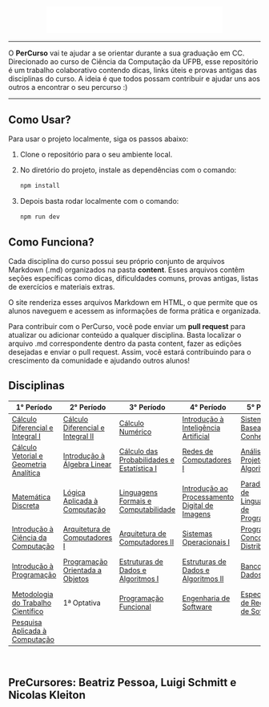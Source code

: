 <div align="center">
  <img src="public/PerCurso2.svg" alt="PerCurso" width="350px">
</div>

<hr>

O **PerCurso** vai te ajudar a se orientar durante a sua graduação em CC. Direcionado ao curso de Ciência da Computação da UFPB, esse repositório é um trabalho colaborativo contendo dicas, links úteis e provas antigas das disciplinas do curso. A ideia é que todos possam contribuir e ajudar uns aos outros a encontrar o seu percurso :)

<hr>

## Como Usar?

Para usar o projeto localmente, siga os passos abaixo: 

1. Clone o repositório para o seu ambiente local.
2. No diretório do projeto, instale as dependências com o comando:

   ```bash
   npm install

3. Depois basta rodar localmente com o comando:

    ```bash
   npm run dev

## Como Funciona?

Cada disciplina do curso possui seu próprio conjunto de arquivos Markdown (.md) organizados na pasta **content**. Esses arquivos contêm seções específicas como dicas, dificuldades comuns, provas antigas, listas de exercícios e materiais extras.

O site renderiza esses arquivos Markdown em HTML, o que permite que os alunos naveguem e acessem as informações de forma prática e organizada.

Para contribuir com o PerCurso, você pode enviar um **pull request** para atualizar ou adicionar conteúdo a qualquer disciplina. Basta localizar o arquivo .md correspondente dentro da pasta content, fazer as edições desejadas e enviar o pull request. Assim, você estará contribuindo para o crescimento da comunidade e ajudando outros alunos!

## Disciplinas

| **1° Período**                              | **2° Período**                           | **3° Período**                                | **4° Período**                                | **5° Período**                                | **6° Período**                                 | **7° Período**                           | **8° Período**                             |
|---------------------------------------------|------------------------------------------|-----------------------------------------------|-----------------------------------------------|------------------------------------------------|-------------------------------------------------|------------------------------------------|-------------------------------------------|
| [Cálculo Diferencial e Integral I](content/calculo1/) | [Cálculo Diferencial e Integral II](content/calculo2/) | [Cálculo Numérico](content/numerico/)   | [Introdução à Inteligência Artificial](content/ia/) | [Sistemas Baseados em Conhecimento](content/sbc/) | [Paradigmas de Aprendizagem de Máquina](content/aprendizagem_maquina/) | 4ª Optativa       | 5ª Optativa        |
| [Cálculo Vetorial e Geometria Analítica](content/vetorial/) | [Introdução à Álgebra Linear](content/linear/) | [Cálculo das Probabilidades e Estatística I](content/probabilidade/) | [Redes de Computadores I](content/redes/)     | [Análise e Projeto de Algoritmos](content/apa/) | [Segurança Computacional](content/seguranca/) | [Sistemas de Informação nas Organizações](content/sistemas_informacao/) | [Computadores e Sociedade](content/sociedade/) |
| [Matemática Discreta](content/discreta/)       | [Lógica Aplicada à Computação](content/logica/)     | [Linguagens Formais e Computabilidade](content/formais/) | [Introdução ao Processamento Digital de Imagens](content/imagens/) | [Paradigmas de Linguagens de Programação](content/paradigmas_linguagens/) | [Construção de Compiladores I](content/compiladores/) | [Interação Humano-Computador](content/ihc/) | Estágio Supervisionado|
| [Introdução à Ciência da Computação](content/ic/) | [Arquitetura de Computadores I](content/arquitetura1/) | [Arquitetura de Computadores II](content/arquitetura2/) | [Sistemas Operacionais I](content/so/) | [Programação Concorrente e Distribuída](content/concorrente/) | [Sistemas Distribuídos](content/sistema_distribuidos/) | [Engenharia de Sistemas Distribuídos](content/engenharia_sistemas/) | Trabalho de Conclusão de Curso (TCC) |
| [Introdução à Programação](content/ip/) | [Programação Orientada a Objetos](content/poo/) | [Estruturas de Dados e Algoritmos I](content/eda1/) | [Estruturas de Dados e Algoritmos II](content/eda2/) | [Banco de Dados I](content/bd/) | [Inovação de Base Científica-Tecnológica e Empreendedorismo](content/inovacao/) | [Gerenciamento de Projeto de Software](content/gerencimento_psoft/) | |
| [Metodologia do Trabalho Científico](content/metodologia/) | 1ª Optativa | [Programação Funcional](content/funcional/) | [Engenharia de Software](content/es/) | [Especificação de Requisitos de Software](content/requisitos/) | [Métodos de Projeto de Software](content/metodos_psoft/) | [Teste de Software](content/teste_software/) | |
| [Pesquisa Aplicada à Computação](content/pesquisa/) | | | | | 2ª Optativa | 3ª Optativa | |


<br>


## PreCursores: Beatriz Pessoa, Luigi Schmitt e Nicolas Kleiton

